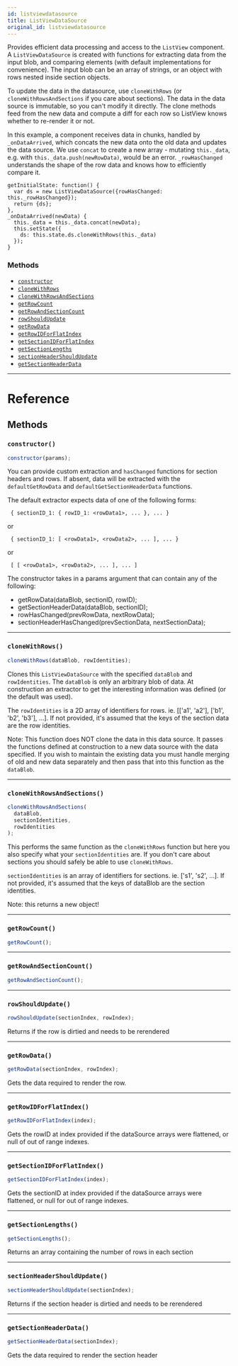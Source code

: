 ```yaml
---
id: listviewdatasource
title: ListViewDataSource
original_id: listviewdatasource
---
```


Provides efficient data processing and access to the `ListView` component. A `ListViewDataSource` is created with functions for extracting data from the input blob, and comparing elements (with default implementations for convenience). The input blob can be an array of strings, or an object with rows nested inside section objects.

To update the data in the datasource, use `cloneWithRows` (or `cloneWithRowsAndSections` if you care about sections). The data in the data source is immutable, so you can't modify it directly. The clone methods feed from the new data and compute a diff for each row so ListView knows whether to re-render it or not.

In this example, a component receives data in chunks, handled by `_onDataArrived`, which concats the new data onto the old data and updates the data source. We use `concat` to create a new array - mutating `this._data`, e.g. with `this._data.push(newRowData)`, would be an error. `_rowHasChanged` understands the shape of the row data and knows how to efficiently compare it.

```
getInitialState: function() {
  var ds = new ListViewDataSource({rowHasChanged: this._rowHasChanged});
  return {ds};
},
_onDataArrived(newData) {
  this._data = this._data.concat(newData);
  this.setState({
    ds: this.state.ds.cloneWithRows(this._data)
  });
}
```

### Methods

- [`constructor`](listviewdatasource.md#constructor)
- [`cloneWithRows`](listviewdatasource.md#clonewithrows)
- [`cloneWithRowsAndSections`](listviewdatasource.md#clonewithrowsandsections)
- [`getRowCount`](listviewdatasource.md#getrowcount)
- [`getRowAndSectionCount`](listviewdatasource.md#getrowandsectioncount)
- [`rowShouldUpdate`](listviewdatasource.md#rowshouldupdate)
- [`getRowData`](listviewdatasource.md#getrowdata)
- [`getRowIDForFlatIndex`](listviewdatasource.md#getrowidforflatindex)
- [`getSectionIDForFlatIndex`](listviewdatasource.md#getsectionidforflatindex)
- [`getSectionLengths`](listviewdatasource.md#getsectionlengths)
- [`sectionHeaderShouldUpdate`](listviewdatasource.md#sectionheadershouldupdate)
- [`getSectionHeaderData`](listviewdatasource.md#getsectionheaderdata)

---

# Reference

## Methods

### `constructor()`

```jsx
constructor(params);
```

You can provide custom extraction and `hasChanged` functions for section headers and rows. If absent, data will be extracted with the `defaultGetRowData` and `defaultGetSectionHeaderData` functions.

The default extractor expects data of one of the following forms:

     { sectionID_1: { rowID_1: <rowData1>, ... }, ... }

or

     { sectionID_1: [ <rowData1>, <rowData2>, ... ], ... }

or

     [ [ <rowData1>, <rowData2>, ... ], ... ]

The constructor takes in a params argument that can contain any of the following:

- getRowData(dataBlob, sectionID, rowID);
- getSectionHeaderData(dataBlob, sectionID);
- rowHasChanged(prevRowData, nextRowData);
- sectionHeaderHasChanged(prevSectionData, nextSectionData);

---

### `cloneWithRows()`

```jsx
cloneWithRows(dataBlob, rowIdentities);
```

Clones this `ListViewDataSource` with the specified `dataBlob` and `rowIdentities`. The `dataBlob` is only an arbitrary blob of data. At construction an extractor to get the interesting information was defined (or the default was used).

The `rowIdentities` is a 2D array of identifiers for rows. ie. [['a1', 'a2'], ['b1', 'b2', 'b3'], ...]. If not provided, it's assumed that the keys of the section data are the row identities.

Note: This function does NOT clone the data in this data source. It passes the functions defined at construction to a new data source with the data specified. If you wish to maintain the existing data you must handle merging of old and new data separately and then pass that into this function as the `dataBlob`.

---

### `cloneWithRowsAndSections()`

```jsx
cloneWithRowsAndSections(
  dataBlob,
  sectionIdentities,
  rowIdentities
);
```

This performs the same function as the `cloneWithRows` function but here you also specify what your `sectionIdentities` are. If you don't care about sections you should safely be able to use `cloneWithRows`.

`sectionIdentities` is an array of identifiers for sections. ie. ['s1', 's2', ...]. If not provided, it's assumed that the keys of dataBlob are the section identities.

Note: this returns a new object!

---

### `getRowCount()`

```jsx
getRowCount();
```

---

### `getRowAndSectionCount()`

```jsx
getRowAndSectionCount();
```

---

### `rowShouldUpdate()`

```jsx
rowShouldUpdate(sectionIndex, rowIndex);
```

Returns if the row is dirtied and needs to be rerendered

---

### `getRowData()`

```jsx
getRowData(sectionIndex, rowIndex);
```

Gets the data required to render the row.

---

### `getRowIDForFlatIndex()`

```jsx
getRowIDForFlatIndex(index);
```

Gets the rowID at index provided if the dataSource arrays were flattened, or null of out of range indexes.

---

### `getSectionIDForFlatIndex()`

```jsx
getSectionIDForFlatIndex(index);
```

Gets the sectionID at index provided if the dataSource arrays were flattened, or null for out of range indexes.

---

### `getSectionLengths()`

```jsx
getSectionLengths();
```

Returns an array containing the number of rows in each section

---

### `sectionHeaderShouldUpdate()`

```jsx
sectionHeaderShouldUpdate(sectionIndex);
```

Returns if the section header is dirtied and needs to be rerendered

---

### `getSectionHeaderData()`

```jsx
getSectionHeaderData(sectionIndex);
```

Gets the data required to render the section header
